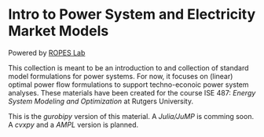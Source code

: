 # Intro to Power System and Electricity Market Models

Powered by [ROPES Lab](https://sites.rutgers.edu/ropes-lab/)

This collection is meant to be an introduction to and collection of standard model formulations for power systems. 
For now, it focuses on (linear) optimal power flow formulations to support techno-econoic power system analyses.
These materials have been created for the course ISE 487: *Energy System Modeling and Optimization* at Rutgers University. 

This is the *gurobipy* version of this material. A *Julia/JuMP* is comming soon. A *cvxpy* and a *AMPL* version is planned.


```{tableofcontents}
```
